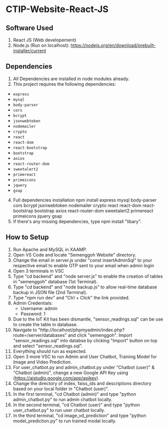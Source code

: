 # CTIP-Website-React-JS
## Software Used
1. React JS (Web developement)
2. Node.js (Run on localhost): https://nodejs.org/en/download/prebuilt-installer/current
## Dependencies
1. All Dependencies are installed in node modules already.
3. This project requires the following dependencies:
- `express`
- `mysql`
- `body-parser`
- `cors`
- `bcrypt`
- `jsonwebtoken`
- `nodemailer`
- `crypto`
- `react`
- `react-dom`
- `react-bootstrap`
- `bootstrap`
- `axios`
- `react-router-dom`
- `sweetalert2`
- `primereact`
- `primeicons`
- `jquery`
- `gsap`

4. Full dependencies installation
npm install express mysql body-parser cors bcrypt jsonwebtoken nodemailer crypto react react-dom react-bootstrap bootstrap axios react-router-dom sweetalert2 primereact primeicons jquery gsap
5. If there's any missing dependencies, type npm install "libary".


## How to Setup
1. Run Apache and MySQL in XAAMP.
2. Open VS Code and locate "Semenggoh Website" directory.
5. Change the email in server.js under "const insertAdminSql" to your respective email to enable OTP sent to your email when admin login
6. Open 3 terminals in VSC
7. Type "cd backend" and "node server.js" to enable the creation of tables in "semenggoh" database (1st Terminal).
8. Type "cd backend" and "node backup.js" to allow real-time database backup in JSON file (2nd Terminal).
9. Type "npm run dev" and "Ctrl + Click" the link provided.
10. Admin Credentials:
    - Username: admin
    - Password: 1
11. Due to the IoT Kit has been dismantle, "sensor_readings.sql" can be use to create the table in database.
12. Navigate to "http://localhost/phpmyadmin/index.php?route=/server/databases" and click "semenggoh". Import "sensor_readings.sql" into databse by clicking "Import" button on top and select "sensor_readings.sql".
13. Everything should run as expected.
14. Open 3 more VSC to run Admin and User Chatbot, Training Model for Image and Video Prediction.
15. For user_chatbot.py and admin_chatbot.py under "Chatbot (user)" & "Chatbot (admin)", change a new Google API Key using (https://aistudio.google.com/app/apikey).
16. Change the directory of index, faiss_ids and descriptions directory based on your local folder in "Chatbot (user)".
17. In the first terminal, "cd Chatbot (admin)" and type "python admin_chatbot.py" to run admin chatbot locally.
18. In the second terminal, "cd Chatbot (user)" and type "python user_chatbot.py" to run user chatbot locally.
19. In the third terminal, "cd image_vd_prediction" and type "python model_prediction.py" to run trained modal locally.
